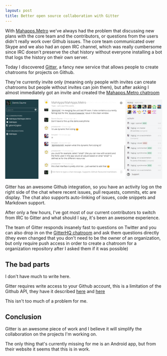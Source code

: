 ```yaml
---
layout: post
title: Better open source collaboration with Gitter
---
```


With [Mahapps.Metro](https://github.com/MahApps/MahApps.Metro) we've always had the problem that discussing new plans with the core team and the contributors, or questions from the users didn't really work over Github issues. The core team communicated over Skype and we also had an open IRC channel, which was really cumbersome since IRC doesn't preserve the chat history without everyone installing a bot that logs the history on their own server.

Today I discovered [Gitter](http://gitter.im), a fancy new service that allows people to create chatrooms for projects on Github.

They're currently invite only (meaning only people with invites can create chatrooms but people without invites can join them), but after asking I almost immediately got an invite and created the [Mahapps.Metro chatroom](https://gitter.im/MahApps/MahApps.Metro)

<img src="images/gitter.png" width="700" />

Gitter has an awesome Github integration, so you have an activity log on the right side of the chat where recent issues, pull requests, commits, etc are display. The chat also supports auto-linking of issues, code snippets and Markdown support.

After only a few hours, I've got most of our current contributors to switch from IRC to Gitter and what should I say, it's been an awesome experience.

The team of Gitter responds insanely fast to questions on Twitter and you can also drop in on the [GitterHQ chatroom](https://gitter.im/gitterHQ/gitter) and ask them questions directly (they even changed that you don't need to be the owner of an organization, but only require push access in order to create a chatroom for a organization repository after I asked them if it was possible)

## The bad parts

I don't have much to write here. 

Gitter requires write access to your Github account, this is a limitation of the Github API, they have it described [here](https://gitter.zendesk.com/hc/en-us/articles/200178961-Why-do-you-ask-for-write-access-to-my-profile-) and [here](https://gitter.zendesk.com/hc/en-us/articles/200178971-You-want-write-access-on-my-private-repos-Are-you-insane-)

This isn't too much of a problem for me.

## Conclusion

Gitter is an awesome piece of work and I believe it will simplify the collaboration on the projects I'm working on.

The only thing that's currently missing for me is an Android app, but from their website it seems that this is in work.
